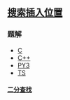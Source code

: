 ## [搜索插入位置](https://leetcode.cn/problems/search-insert-position/)
### 题解
+ [C](../../c/128/35.c)
+ [C++](../../cpp/128/35.cpp)
+ [PY3](../../py3/128/35.py)
+ [TS](../../ts/128/35.ts)

#### [二分查找](../../tags/binary-search.md)